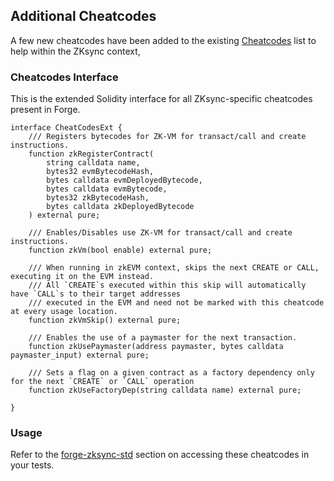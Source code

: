 ## Additional Cheatcodes

A few new cheatcodes have been added to the existing [Cheatcodes](../../cheatcodes/README.md) list to help within the ZKsync context, 

### Cheatcodes Interface

This is the extended Solidity interface for all ZKsync-specific cheatcodes present in Forge.

```solidity
interface CheatCodesExt {
    /// Registers bytecodes for ZK-VM for transact/call and create instructions.
    function zkRegisterContract(
        string calldata name,
        bytes32 evmBytecodeHash,
        bytes calldata evmDeployedBytecode,
        bytes calldata evmBytecode,
        bytes32 zkBytecodeHash,
        bytes calldata zkDeployedBytecode
    ) external pure;

    /// Enables/Disables use ZK-VM for transact/call and create instructions.
    function zkVm(bool enable) external pure;

    /// When running in zkEVM context, skips the next CREATE or CALL, executing it on the EVM instead.
    /// All `CREATE`s executed within this skip will automatically have `CALL`s to their target addresses
    /// executed in the EVM and need not be marked with this cheatcode at every usage location.
    function zkVmSkip() external pure;

    /// Enables the use of a paymaster for the next transaction.
    function zkUsePaymaster(address paymaster, bytes calldata paymaster_input) external pure;

    /// Sets a flag on a given contract as a factory dependency only for the next `CREATE` or `CALL` operation
    function zkUseFactoryDep(string calldata name) external pure;

}
```


### Usage

Refer to the [forge-zksync-std](../forge-zksync-std.md) section on accessing these cheatcodes in your tests.